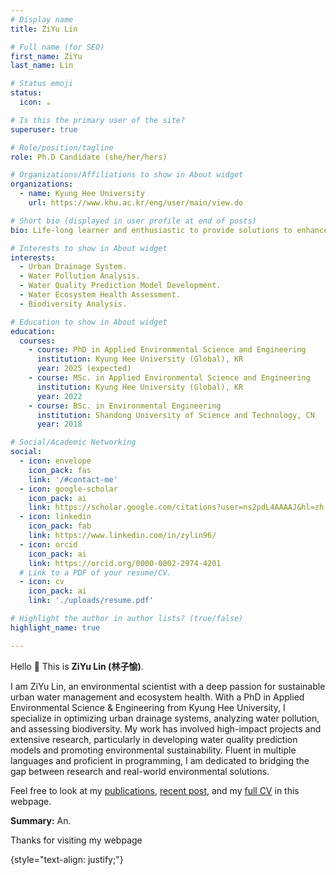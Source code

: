 ```yaml
---
# Display name
title: ZiYu Lin 

# Full name (for SEO)
first_name: ZiYu
last_name: Lin 

# Status emoji
status:
  icon: ☕️

# Is this the primary user of the site?
superuser: true

# Role/position/tagline
role: Ph.D Candidate (she/her/hers)

# Organizations/Affiliations to show in About widget
organizations:
  - name: Kyung Hee University
    url: https://www.khu.ac.kr/eng/user/main/view.do

# Short bio (displayed in user profile at end of posts)
bio: Life-long learner and enthusiastic to provide solutions to enhance environment quality.

# Interests to show in About widget
interests:
  - Urban Drainage System.
  - Water Pollution Analysis.
  - Water Quality Prediction Model Development.
  - Water Ecosystem Health Assessment.
  - Biodiversity Analysis.

# Education to show in About widget
education:
  courses:
    - course: PhD in Applied Environmental Science and Engineering
      institution: Kyung Hee University (Global), KR
      year: 2025 (expected)
    - course: MSc. in Applied Environmental Science and Engineering
      institution: Kyung Hee University (Global), KR
      year: 2022
    - course: BSc. in Environmental Engineering
      institution: Shandong University of Science and Technology, CN
      year: 2018

# Social/Academic Networking
social:
  - icon: envelope
    icon_pack: fas
    link: '/#contact-me'
  - icon: google-scholar
    icon_pack: ai
    link: https://scholar.google.com/citations?user=ns2pdL4AAAAJ&hl=zh-CN
  - icon: linkedin
    icon_pack: fab
    link: https://www.linkedin.com/in/zylin96/
  - icon: orcid
    icon_pack: ai
    link: https://orcid.org/0000-0002-2974-4201
  # Link to a PDF of your resume/CV.
  - icon: cv
    icon_pack: ai
    link: './uploads/resume.pdf'

# Highlight the author in author lists? (true/false)
highlight_name: true

---
```


Hello 👋 This is **ZiYu Lin (林子愉)**. 

I am ZiYu Lin, an environmental scientist with a deep passion for sustainable urban water management and ecosystem health. With a PhD in Applied Environmental Science & Engineering from Kyung Hee University, I specialize in optimizing urban drainage systems, analyzing water pollution, and assessing biodiversity. My work has involved high-impact projects and extensive research, particularly in developing water quality prediction models and promoting environmental sustainability. Fluent in multiple languages and proficient in programming, I am dedicated to bridging the gap between research and real-world environmental solutions.

Feel free to look at my [publications](./publication/), [recent post](./post/), and my [full CV](/uploads/resume.pdf) in this webpage.

**Summary:**
An. 

Thanks for visiting my webpage

{style="text-align: justify;"}